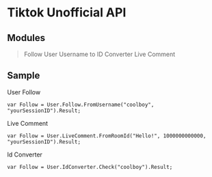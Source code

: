 # Tiktok Unofficial API

## Modules

> Follow User
> Username to ID Converter
> Live Comment

## Sample

User Follow
```
var Follow = User.Follow.FromUsername("coolboy", "yourSessionID").Result;
```

Live Comment
```
var Follow = User.LiveComment.FromRoomId("Hello!", 1000000000000, "yourSessionID").Result;
```

Id Converter
```
var Follow = User.IdConverter.Check("coolboy").Result;
```
